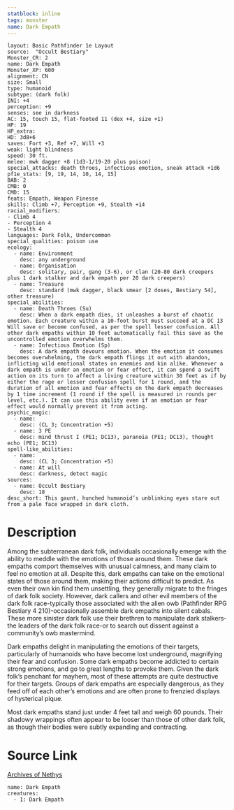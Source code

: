```yaml
---
statblock: inline
tags: monster
name: Dark Empath
---
```

```statblock
layout: Basic Pathfinder 1e Layout
source:  "Occult Bestiary"
Monster_CR: 2
name: Dark Empath
Monster_XP: 600
alignment: CN
size: Small
type: humanoid
subtype: (dark folk)
INI: +4
perception: +9
senses: see in darkness
AC: 15, touch 15, flat-footed 11 (dex +4, size +1)
HP: 19
HP_extra: 
HD: 3d8+6
saves: Fort +3, Ref +7, Will +3
weak: light blindness
speed: 30 ft.
melee: mwk dagger +8 (1d3-1/19-20 plus poison)
special_attacks: death throes, infectious emotion, sneak attack +1d6
pf1e_stats: [9, 19, 14, 10, 14, 15]
BAB: 2
CMB: 0
CMD: 15
feats: Empath, Weapon Finesse
skills: Climb +7, Perception +9, Stealth +14
racial_modifiers:
- Climb 4
- Perception 4
- Stealth 4
languages: Dark Folk, Undercommon
special_qualities: poison use
ecology:
  - name: Environment
    desc: any underground
  - name: Organisation
    desc: solitary, pair, gang (3-6), or clan (20-80 dark creepers plus 1 dark stalker and dark empath per 20 dark creepers)
  - name: Treasure
    desc: standard (mwk dagger, black smear [2 doses, Bestiary 54], other treasure)
special_abilities:
  - name: Death Throes (Su)
    desc: When a dark empath dies, it unleashes a burst of chaotic emotion. Each creature within a 10-foot burst must succeed at a DC 13 Will save or become confused, as per the spell lesser confusion. All other dark empaths within 10 feet automatically fail this save as the uncontrolled emotion overwhelms them.
  - name: Infectious Emotion (Sp)
    desc: A dark empath devours emotion. When the emotion it consumes becomes overwhelming, the dark empath flings it out with abandon, inflicting wild emotional states on enemies and kin alike. Whenever a dark empath is under an emotion or fear effect, it can spend a swift action on its turn to affect a living creature within 30 feet as if by either the rage or lesser confusion spell for 1 round, and the duration of all emotion and fear effects on the dark empath decreases by 1 time increment (1 round if the spell is measured in rounds per level, etc.). It can use this ability even if an emotion or fear effect would normally prevent it from acting.
psychic_magic:
  - name:
    desc: (CL 3; Concentration +5)
  - name: 3 PE
    desc: mind thrust I (PE1; DC13), paranoia (PE1; DC13), thought echo (PE1; DC13)
spell-like_abilities:
  - name:
    desc: (CL 3; Concentration +5)
  - name: At will
    desc: darkness, detect magic
sources:
  - name: Occult Bestiary
    desc: 18
desc_short: This gaunt, hunched humanoid’s unblinking eyes stare out from a pale face wrapped in dark cloth.
```
# Description
Among the subterranean dark folk, individuals occasionally emerge with the ability to meddle with the emotions of those around them. These dark empaths comport themselves with unusual calmness, and many claim to feel no emotion at all. Despite this, dark empaths can take on the emotional states of those around them, making their actions difficult to predict. As even their own kin find them unsettling, they generally migrate to the fringes of dark folk society. However, dark callers and other evil members of the dark folk race-typically those associated with the alien owb (Pathfinder RPG Bestiary 4 210)-occasionally assemble dark empaths into silent cabals. These more sinister dark folk use their brethren to manipulate dark stalkers-the leaders of the dark folk race-or to search out dissent against a community’s owb mastermind.

Dark empaths delight in manipulating the emotions of their targets, particularly of humanoids who have become lost underground, magnifying their fear and confusion. Some dark empaths become addicted to certain strong emotions, and go to great lengths to provoke them. Given the dark folk’s penchant for mayhem, most of these attempts are quite destructive for their targets. Groups of dark empaths are especially dangerous, as they feed off of each other’s emotions and are often prone to frenzied displays of hysterical pique.

Most dark empaths stand just under 4 feet tall and weigh 60 pounds. Their shadowy wrappings often appear to be looser than those of other dark folk, as though their bodies were subtly expanding and contracting.
# Source Link
[Archives of Nethys](https://aonprd.com/MonsterDisplay.aspx?ItemName=Dark%20Empath)
```encounter-table
name: Dark Empath
creatures:
  - 1: Dark Empath
```
